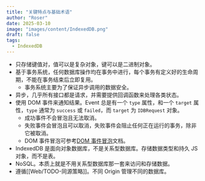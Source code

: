 ```yaml
---
title: "关键特点与基础术语"
author: "Roser"
date: 2025-03-10
image: "images/content/IndexedDB.png"
draft: false
tags:
  - IndexedDB
---
```

- 只存储键值对，值可以是复杂对象，键可以是二进制对象。
- 基于事务系统，任何数据库操作均在事务中进行，每个事务有定义好的生命周期，不能在事务结束后立即复用。
	- 事务系统主要为了保证异步调用的数据安全。
- 异步，几乎所有接口都是请求，并需要提供回调函数来处理各类状态。
- 使用 DOM 事件来通知结果。Event 总是有一个 `type` 属性，和一个 `target` 属性，`type` 通常为 `success` 或 `failed`，而 `target` 为 `IDBRequest` 对象。
	- 成功事件不会冒泡且无法取消。
	- 失败事件会冒泡且可以取消，失败事件会阻止任何正在运行的事务，除非它被取消。
	- DOM 事件冒泡可参考[DOM 事件冒泡](../../JavaScript/DOM-事件冒泡)文档。
- IndexedDB 是面向对象数据库，不是关系型数据库。存储数据类型和持久 JS 对象，而不是表。
- NoSQL。本质上就是不用关系型数据库那一套来访问和存储数据。
- 遵循[[Web/TODO-同源策略]]。不同 Origin 管理不同的数据库。